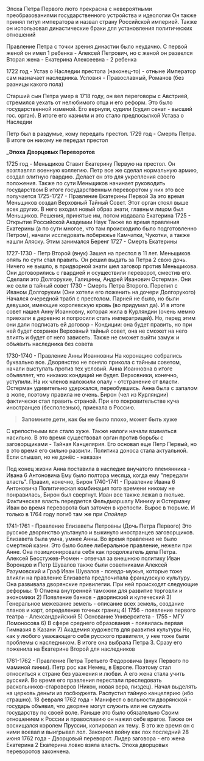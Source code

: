 Эпоха Петра Первого люто прекрасна с невероятными преобразованиями государственного устройства и идеологии 
Он также принял титул императора и назвал страну Российской империей. 
Также он использовал династические браки для установления политических отношений 

Правление Петра с точки зрения династии было неудачно. 
С первой женой он имел 1 ребенка - Алексей Петрович, но с женой он развелся
Вторая жена - Екатерина Алексеевна - 2 ребенка

1722 год - Устав о Наследии престола (наконец-то) - отныне Император сам назначает наследника. Условия - Православный, Романов (без разницы какого пола)

Старший сын Петра умер в 1718 году, он вел  переговоры с Австрией, стремился уехать от нелюбимого отца и его реформ. Это было государственной изменой. Его вернули, судили (судил сенат - высший гос. орган). В итоге его казнили и это стало предпосылкой Устава о Наследии 

Петр был в раздумье, кому передать престол. 
1729 год - Смерть Петра. В итоге он никому не передал престол


_**Эпоха Дворцовых Переворотов**


1725 год - Меньщиков Ставит Екатерину Первую на престол. 
	Он возглавлял военную коллегию. Петр все же сделал нормальную армию, создал элитную гвардию.
	Делает он это для укрепления своего положения. Также по сути Меньщиков начинает руководить государством
	В итоге государственным переворотом у них это все получается
1725-1727 - Правление Екатерины Первой
	За это время Меньщиков создал Верховный Тайный Совет. Этот орган стоял выше всех
	других. В него входил новый образ знати, главным лицом был Меньщиков. Решения,
	принятые им, потом издавала Екатерина 
1725 - Открытие Российской Академии Наук
	Также во время правления Екатерины (а по сути многое, что там происходило было подготовленно Петром), начали исследовать побережье Камчатки, Чукотки, а также нашли Аляску. Этим занимался Беренг
1727 - Смерть Екатерины

1727-1730 - Петр Второй (внук)
	Зашел на престол в 11 лет. Меньщиков опять по сути стал править. Он решил выдать за Петра 2 свою дочь. Ничего не вышло, в придворной знати шел заговор против Меньщикова. Они договорились с гвардией и осуществили переворот, сместив его. 
	Сделали это Долгорукие, Галицины, Андрей Иванович Остерман. Они же сели в тайный совет
1730 - Смерть Петра Второго. Перепил с Иваном Долгоруким (Они хотели его поженить на дочери Долгорукого)
	Начался очередной трабл с престолом. Парней не было, но были девушки, имеющие королевскую кровь (во придумал да). И в итоге совет нашел Анну Иоанновну, которая жила в Курляндии (очень мемно приехали в деревню и попросили стать императрицей). Но, перед этим они дали подписать ей договор - Кондиции: она будет править, но при ней будет сохранен Верховный тайный совет, она не сможет на него влиять и будет от него зависеть. Также не сможет выйти замуж и объявить наследника без совета

1730-1740 - Правление Анны Иоанновны 
	На коронацию собрались буквально все. Дворянство не поняло прикола с тайным советом, начали выступать против тех условий. Анна Иоанновна в итоге объявляет, что никаких кондиций не будет. Верховники, конечно, уступили. На их членов наложили опалу - отстранение от власти. Остерман удивительно удержался, переобувшись. 
	Анна была с запалом в жопе, поэтому правила не очень. Бирон (чел из Курляндии) фактически стал править страной. При его покровительстве куча иностранцев (бесполезных), приехала в Россию. 

>**Запомните дети, как бы не было плохо, может быть хуже**

С крепостными все стало хуже. Также налоги начали взиматься насильно. 
В это время существовал орган против борьбы с заговорщиками - Тайная Канцелярия. Его основал еще Петр Первый, но в это время его сильно развили. Политика доноса стала актуальной. Если слышал, но не донёс - наказан 

Под конец жизни Анна поставила в наследие внучатого племянника - Ивана 6 Антоновича 
Ему было полтора месяца, когда ему "передали власть". Правил, конечно, Бирон
1740-1741 - Правление Ивана 6 Антоновича
	Политическая комбинация того времени никому не понравилась, Бирон был свергнут. 
	Иван все также лежал в люльке. Фактическая власть передается Фельдмаршалу Миниху и Остерману
	Иван во время переворота был заточен в крепости. Вырос в тюрьме. И только в 1764 году погиб там же при *Спойлер*

1741-1761 - Правление Елизаветы Петровны (Дочь Петра Первого)
	Это русское дворянство ультануло и выкинуло иностранцев заговорщиков. 
	Елизавета была умна, умнее Анны. Во время правление не было смертной казни. 
	Это было более либеральное правление, нежели при Анне. Она позиционировала себя как продолжатель дела Петра. 
	Алексей Бесстужев-Рюмен - отвечал за внешнюю политику
	Иван Воронцов и Петр Шувалов также были советниками 
	Алексей Разумовский и Граф Иван Шувалов - псевдо-мужья, которые тоже влияли на правление 
	Елизавета предпочитала французскую культуру. Она развивала дворянские привилегии. 
	При ней происходят следующие реформы:
	1) Отмена внутренней таможни для развитие торговли и экономики
	2) Появление банков - дворянский и купеческий
	3) Генеральное межевание земель - описание всех земель, создание планов и карт, определение точных границ
	4) 1756 - появление первого театра - Александрийский 
	5) Основание Университета - 1755 - МГУ Ломоносова 
	6) В сфере среднего образования - появилась первая Гимназия в Казани
	7) Академия художеств для развития культуры
	Но, как у любого уважающего себя русского правителя, у нее тоже были проблемы с наследником. В итоге она выбрала Петра 3. Сразу его поженила на Екатерине Второй для наследников

1761-1762 - Правление Петра Третьего  Федоровича (внук Первого по маминой линии).
	Петр рос как Немец, в Европе. Поэтому стал относиться к стране без уважения и любви. А его жена стала учить русский. Во время его правления перестали преследовать раскольников-староверов (Никон, новая вера, пиздец). Начал выделять на церковь деньги из госбюджета. Распустил тайную канцелярию (ибо страшно). 
18 февраля 1762 года - Манифест о вольности дворянской - государь объявил, что дворяне могут служить или не служить государству по своей воле. Раньше это было обязательно 
	Своим отношением к России и православию он нажил себе врагов. Также он восхищался королем Пруссии, копировал их тему. В это же время он с ними воевал и выигрывал лол. Закончил войну как лох последний
28 июня 1762 года - Дворцовый переворот. Лидер заговора - его жена Екатерина 2
	Екатерина ловко взяла власть. Эпоха дворцовых переворотов закончена. 
